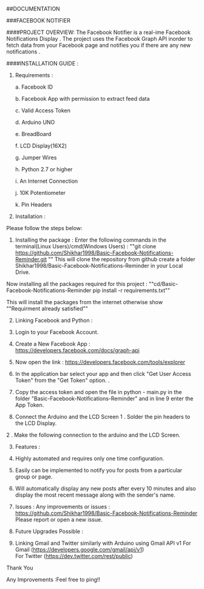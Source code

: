 ##DOCUMENTATION

###FACEBOOK NOTIFIER  

####PROJECT OVERVIEW: 
The Facebook Notifier is a real-ime Facebook Notifications Display . The project uses the Facebook Graph API inorder to fetch data from your Facebook page and notifies you if there are any new notifications .

####INSTALLATION GUIDE : 

1. Requirements : 

	a. Facebook ID
	
	b. Facebook App with permission to extract feed data
	
	c. Valid Access Token
	
	d. Arduino UNO
	
	e. BreadBoard
	
	f. LCD Display(16X2)
	
	g. Jumper Wires
	
	h. Python 2.7 or higher
	
	i. An Internet Connection
	
	j. 10K Potentiometer
	
	k. Pin Headers
2. Installation : 

Please follow the steps below:

1. Installing the package : 
Enter the following commands in the terminal(Linux Users)/cmd(Windows Users) :
""git clone https://github.com/Shikhar1998/Basic-Facebook-Notifications-Reminder.git  ""
This will clone the repository from github create a folder Shikhar1998/Basic-Facebook-Notifications-Reminder in your Local Drive.
 
Now installing all the packages required for this project : 
""cd/Basic-Facebook-Notifications-Reminder 
pip install -r requirements.txt""
 
This will install the packages from the internet otherwise show ""Requirment already satisfied""

2. Linking Facebook and Python  :
1. Login to your Facebook Account.
2. Create a New Facebook App : https://developers.facebook.com/docs/graph-api
 
3. Now open the link : https://developers.facebook.com/tools/explorer
4. In the application bar select your app and then click "Get User Access Token" from the "Get Token" option.
.
 
5. Copy the access token and open the file in python - main.py in the folder  "Basic-Facebook-Notifications-Reminder" and in line 9 enter the App Token.
 
 
3. Connect the Arduino and the LCD Screen 
1 . Solder the pin headers to the LCD Display.
 
2 . Make the following connection to the arduino and the LCD Screen.
 

3. Features :
1. Highly automated and requires only one time configuration.
2. Easily can be implemented to notify you for posts from a particular group or page.
3. Will automatically display any new posts after every 10 minutes and also display the most recent message along with the sender's name.
 
4. Issues :
Any improvements or issues : https://github.com/Shikhar1998/Basic-Facebook-Notifications-Reminder
Please report or open a new issue.

5. Future Upgrades Possible : 
1. Linking Gmail and Twitter similarly with Arduino using Gmail API v1
For Gmail (https://developers.google.com/gmail/api/v1)  
For Twitter (https://dev.twitter.com/rest/public)

Thank You

Any Improvements :Feel free to ping!!
     

